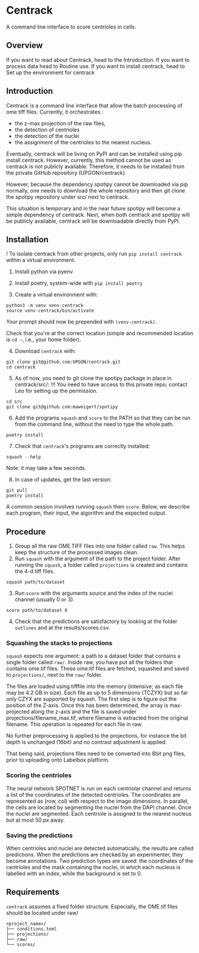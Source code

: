 # Centrack

A command line interface to score centrioles in cells.

## Overview 
If you want to read about Centrack, head to the Introduction. 
If you want to process data head to Routine use. 
If you want to install centrack, head to Set up the environment for centrack

## Introduction

Centrack is a command line interface that allow the batch processing of ome tiff files.
Currently, it orchestrates :
- the z-max projection of the raw files, 
- the detection of centrioles 
- the detection of the nuclei
- the assignment of the centrioles to the nearest nucleus.

Eventually, centrack will be living on PyPI and can be installed using pip 
install centrack.
However, currently, this method cannot be used as centrack is not publicly 
available.
Therefore, it needs to be installed from the private GitHub repository 
(UPGON/centrack).

However, because the dependency spotipy cannot be downloaded via pip 
normally, one needs to download the whole repository and then git clone the 
spotipy repository under src/ next to centrack.

This situation is temporary and in the near future spotipy will become a 
simple dependency of centrack. Next, when both centrack and spotipy will be 
publicly available, centrack will be downloadable directly from PyPI.

## Installation 

! To isolate centrack from other projects, only run `pip install centrack`
within a virtual environment.

1. Install python via pyenv
2. Install poetry, system-wide with `pip install poetry`

3. Create a virtual environment with:
```shell
python3 -m venv venv-centrack
source venv-centrack/bin/activate
```
Your prompt should now be prepended with `(venv-centrack)`.

Check that you're at the correct location (simple and recommended location 
is `cd ~`, i.e., your home folder). 

4. Download `centrack` with:
```shell
git clone git@github.com:UPGON/centrack.git
cd centrack
```
5. As of now, you need to git clone the spotipy package in place in centrack/src/:
!!! You need to have access to this private repo; contact Leo for setting up the permission.
```shell
cd src
git clone git@github.com:maweigert/spotipy 
```
6. Add the programs `squash` and `score` to the PATH so that they can be run from 
the command line, without the need to type the whole path.

```shell
poetry install
```

7. Check that `centrack`'s programs are correctly installed:

```shell
squash --help
```
Note: it may take a few seconds.

8. In case of updates, get the last version:
```shell
git pull
poetry install

```
A common session involves running `squash` then `score`. Below, we 
describe each program, their input, the algorithm and the expected output.

## Procedure
1. Group all the raw OME.TIFF files into one folder called `raw`. This helps keep the structure of the processed images clean.
2. Run `squash` with the argument of the path to the project folder. After running the `squash`, a folder called `projections` is created and contains the 4-d tiff files.
```shell
squash path/to/dataset
```
3. Run `score` with the arguments source and the index of the nuclei channel (usually 0 or 3).
```shell
score path/to/dataset 0
```
4. Check that the predictions are satisfactory by looking at the folder `outlines` and at the results/scores.csv.
 
### Squashing the stacks to projections
`squash` expects one argument: a path to a dataset folder that contains a single folder 
called `raw/`. Inside raw, you have put all the folders that contains ome.tif 
files. These ome.tif files are fetched, squashed and saved to `projections/`, next to the `raw/` folder.

The files are loaded using tifffile into the memory (intensive; as each file may 
be 4.2 GB in size). Each file as up to 5 dimensions (TCZYX) but so far only 
CZYX are supported by squash. The first step is to figure out the position 
of the Z-axis. Once this has been determined, the array is max-projected 
along the z-axis and the file is saved under projections/filename_max.tif, 
where filename is extracted from the original filename. This operation is 
repeated for each file in raw.

No further preprocessing is applied to the projections, for instance the bit 
depth is unchanged (16bit) and no contrast adjustment is applied.

That being said, projections files need to be converted into 8bit png files, 
prior to uploading onto Labelbox platform. 

### Scoring the centrioles

The neural network SPOTNET is run on each centriolar channel and returns a list of the coordinates of the detected centrioles. The coordinates are represented as (row, col) with respect to the image dimensions.
In parallel, the cells are located by segmenting the nuclei from the DAPI channel. Once the nuclei are segmented. Each centriole is assigned to the nearest nucleus but at most 50 px away. 

### Saving the predictions
When centrioles and nuclei are detected automatically, the results are called predictions. When the predictions are checked by an experimenter, they become annotations.
Two prediction types are saved: the coordinates of the centrioles and the mask containing the nuclei, in which each nucleus is labelled with an index, while the background is set to 0. 

## Requirements
`centrack` assumes a fixed folder structure.
Especially, the OME.tif files should be located under raw/

```text
<project_name>/
├── conditions.toml
├── projections/
├── raw/
└── scores/
```
